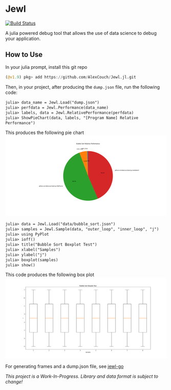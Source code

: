 # Jewl

[![Build Status](https://github.com/alexcouch/Jewl.jl/actions/workflows/CI.yml/badge.svg?branch=main)](https://github.com/alexcouch/Jewl.jl/actions/workflows/CI.yml?query=branch%3Amain)

A julia powered debug tool that allows the use of data science to debug your application.

## How to Use 
In your julia prompt, install this git repo
```julia
(@v1.9) pkg> add https://github.com/AlexCouch/Jewl.jl.git 
```
Then, in your project, after producing the `dump.json` file, run the following code:
```julia-repl
julia> data_name = Jewl.Load("dump.json")
julia> perfdata = Jewl.Performance(data_name)
julia> labels, data = Jewl.RelativePerformance(perfdata)
julia> ShowPieChart(data, labels, "[Program Name] Relative Performance")
```
This produces the following pie chart 
![Pie Chart Example](PieChart.png)

```julia-repl
julia> data = Jewl.Load("data/bubble_sort.json")
julia> samples = Jewl.Sample(data, "outer_loop", "inner_loop", "j")
julia> using PyPlot
julia> ioff()
julia> title("Bubble Sort Boxplot Test")
julia> xlabel("Samples")
julia> ylabel("j")
julia> boxplot(samples)
julia> show()
```
This code produces the following box plot
![Box Plot Example](Figure_1.png)

For generating frames and a dump.json file, see [jewl-go](https://github.com/AlexCouch/jewl-go)

*This project is a Work-In-Progress. Library and data format is subject to change!*
